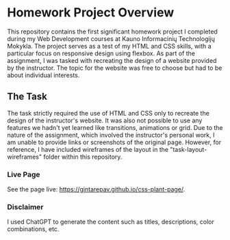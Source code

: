# Homework Project Overview
This repository contains the first significant homework project I completed during my Web Development courses at Kauno Informacinių Technologijų Mokykla. The project serves as a test of my HTML and CSS skills, with a particular focus on responsive design using flexbox. As part of the assignment, I was tasked with recreating the design of a website provided by the instructor. The topic for the website was free to choose but had to be about individual interests. 

## The Task
The task strictly required the use of HTML and CSS only to recreate the design of the instructor's website. It was also not possible to use any features we hadn't yet learned like transitions, animations or grid.
Due to the nature of the assignment, which involved the instructor's personal work, I am unable to provide links or screenshots of the original page. However, for reference, I have included wireframes of the layout in the "task-layout-wireframes" folder within this repository.

### Live Page
See the page live: https://gintarepav.github.io/css-plant-page/.

### Disclaimer
I used ChatGPT to generate the content such as titles, descriptions, color combinations, etc.
